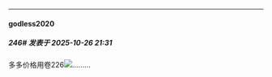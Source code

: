 ﻿
*****

####  godless2020  
##### 246#       发表于 2025-10-26 21:31

多多价格用卷226<img src="https://static.stage1st.com/image/smiley/face2017/049.png" referrerpolicy="no-referrer">.........


